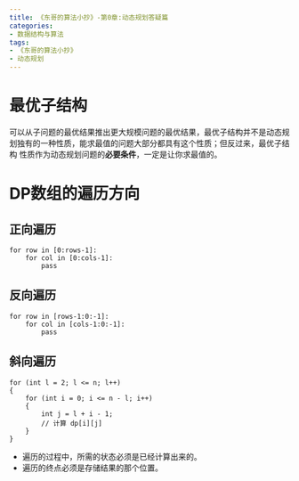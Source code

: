 ```yaml
---
title: 《东哥的算法小抄》-第0章:动态规划答疑篇
categories:
- 数据结构与算法
tags:
- 《东哥的算法小抄》
- 动态规划
---
```

# 最优子结构
可以从⼦问题的最优结果推出更⼤规模问题的最优结果，最优⼦结构并不是动态规划独有的⼀种性质，能求最值的问题⼤部分都具有这个性质；但反过来，最优⼦结构
性质作为动态规划问题的**必要条件**，⼀定是让你求最值的。
<!-- more-->

# DP数组的遍历方向

## 正向遍历

```
for row in [0:rows-1]:
    for col in [0:cols-1]:
        pass
```

## 反向遍历

```
for row in [rows-1:0:-1]:
    for col in [cols-1:0:-1]:
        pass
```

## 斜向遍历

```
for (int l = 2; l <= n; l++) 
{
    for (int i = 0; i <= n - l; i++) 
    {
        int j = l + i - 1;
        // 计算 dp[i][j]
    }
}
```

* 遍历的过程中，所需的状态必须是已经计算出来的。
* 遍历的终点必须是存储结果的那个位置。